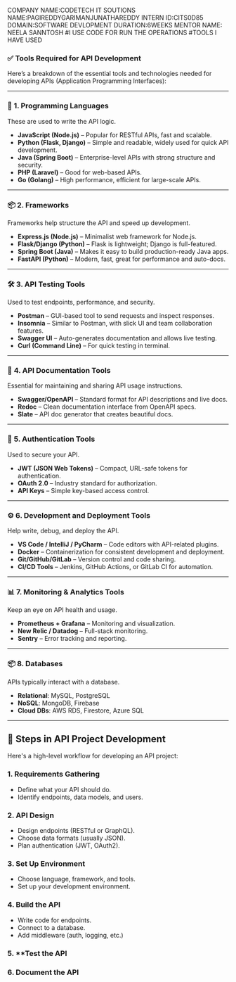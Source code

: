 COMPANY NAME:CODETECH IT SOUTIONS
NAME:PAGIREDDYGARIMANJUNATHAREDDY
INTERN ID:CITS0D85
DOMAIN:SOFTWARE DEVLOPMENT
DURATION:6WEEKS
MENTOR NAME: NEELA SANNTOSH
#I USE CODE FOR RUN THE OPERATIONS
#TOOLS I HAVE USED
### ✅ **Tools Required for API Development**

Here’s a breakdown of the essential tools and technologies needed for developing APIs (Application Programming Interfaces):

---

### 🔧 **1. Programming Languages**

These are used to write the API logic.

* **JavaScript (Node.js)** – Popular for RESTful APIs, fast and scalable.
* **Python (Flask, Django)** – Simple and readable, widely used for quick API development.
* **Java (Spring Boot)** – Enterprise-level APIs with strong structure and security.
* **PHP (Laravel)** – Good for web-based APIs.
* **Go (Golang)** – High performance, efficient for large-scale APIs.

---

### 📦 **2. Frameworks**

Frameworks help structure the API and speed up development.

* **Express.js (Node.js)** – Minimalist web framework for Node.js.
* **Flask/Django (Python)** – Flask is lightweight; Django is full-featured.
* **Spring Boot (Java)** – Makes it easy to build production-ready Java apps.
* **FastAPI (Python)** – Modern, fast, great for performance and auto-docs.

---

### 🛠️ **3. API Testing Tools**

Used to test endpoints, performance, and security.

* **Postman** – GUI-based tool to send requests and inspect responses.
* **Insomnia** – Similar to Postman, with slick UI and team collaboration features.
* **Swagger UI** – Auto-generates documentation and allows live testing.
* **Curl (Command Line)** – For quick testing in terminal.

---

### 📁 **4. API Documentation Tools**

Essential for maintaining and sharing API usage instructions.

* **Swagger/OpenAPI** – Standard format for API descriptions and live docs.
* **Redoc** – Clean documentation interface from OpenAPI specs.
* **Slate** – API doc generator that creates beautiful docs.

---

### 🔐 **5. Authentication Tools**

Used to secure your API.

* **JWT (JSON Web Tokens)** – Compact, URL-safe tokens for authentication.
* **OAuth 2.0** – Industry standard for authorization.
* **API Keys** – Simple key-based access control.

---

### ⚙️ **6. Development and Deployment Tools**

Help write, debug, and deploy the API.

* **VS Code / IntelliJ / PyCharm** – Code editors with API-related plugins.
* **Docker** – Containerization for consistent development and deployment.
* **Git/GitHub/GitLab** – Version control and code sharing.
* **CI/CD Tools** – Jenkins, GitHub Actions, or GitLab CI for automation.

---

### 📊 **7. Monitoring & Analytics Tools**

Keep an eye on API health and usage.

* **Prometheus + Grafana** – Monitoring and visualization.
* **New Relic / Datadog** – Full-stack monitoring.
* **Sentry** – Error tracking and reporting.

---

### 📦 **8. Databases**

APIs typically interact with a database.

* **Relational**: MySQL, PostgreSQL
* **NoSQL**: MongoDB, Firebase
* **Cloud DBs**: AWS RDS, Firestore, Azure SQL

---

## 🧱 Steps in API Project Development

Here's a high-level workflow for developing an API project:

### 1. **Requirements Gathering**

* Define what your API should do.
* Identify endpoints, data models, and users.

### 2. **API Design**

* Design endpoints (RESTful or GraphQL).
* Choose data formats (usually JSON).
* Plan authentication (JWT, OAuth2).

### 3. **Set Up Environment**

* Choose language, framework, and tools.
* Set up your development environment.

### 4. **Build the API**

* Write code for endpoints.
* Connect to a database.
* Add middleware (auth, logging, etc.)

### 5. **Test the API

### 6. **Document the API**


